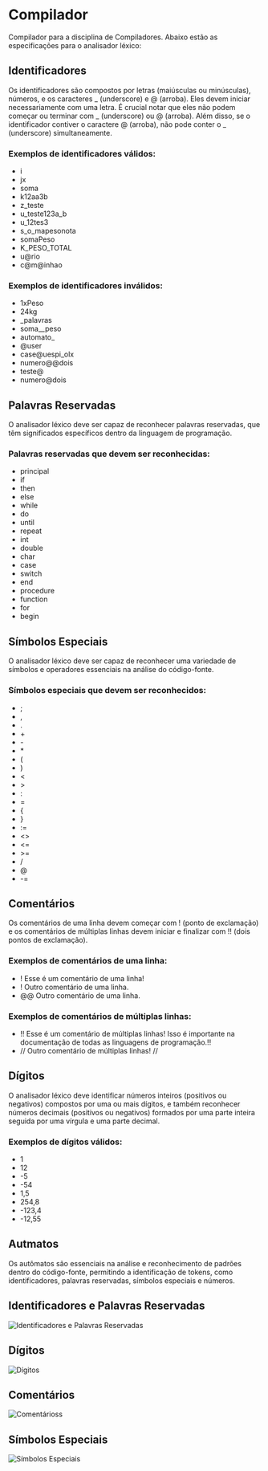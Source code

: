 # Compilador

Compilador para a disciplina de Compiladores. Abaixo estão as especificações para o analisador léxico:

## Identificadores

Os identificadores são compostos por letras (maiúsculas ou minúsculas), números, e os caracteres _ (underscore) e @ (arroba). Eles devem iniciar necessariamente com uma letra. É crucial notar que eles não podem começar ou terminar com _ (underscore) ou @ (arroba). Além disso, se o identificador contiver o caractere @ (arroba), não pode conter o _ (underscore) simultaneamente.

### Exemplos de identificadores válidos:
- i
- jx
- soma
- k12aa3b
- z_teste
- u_teste123a_b
- u_12tes3
- s_o_mapesonota
- somaPeso
- K_PESO_TOTAL
- u@rio
- c@m@inhao

### Exemplos de identificadores inválidos:
- 1xPeso
- 24kg
- _palavras
- soma__peso
- automato_
- @user
- case@uespi_olx
- numero@@dois
- teste@
- numero@dois

## Palavras Reservadas

O analisador léxico deve ser capaz de reconhecer palavras reservadas, que têm significados específicos dentro da linguagem de programação.

### Palavras reservadas que devem ser reconhecidas:
- principal
- if
- then
- else
- while
- do
- until
- repeat
- int
- double
- char
- case
- switch
- end
- procedure
- function
- for
- begin

## Símbolos Especiais

O analisador léxico deve ser capaz de reconhecer uma variedade de símbolos e operadores essenciais na análise do código-fonte.

### Símbolos especiais que devem ser reconhecidos:
- ;
- ,
- .
- \+
- \-
- \*
- (
- )
- <
- \>
- :
- =
- {
- }
- :=
- <>
- <=
- \>=
- /
- @
- -=

## Comentários

Os comentários de uma linha devem começar com ! (ponto de exclamação) e os comentários de múltiplas linhas devem iniciar e finalizar com !! (dois pontos de exclamação).

### Exemplos de comentários de uma linha:
- ! Esse é um comentário de uma linha!
- ! Outro comentário de uma linha.
- @@ Outro comentário de uma linha.

### Exemplos de comentários de múltiplas linhas:
- !! Esse é um comentário de múltiplas linhas! Isso é importante na documentação de todas as linguagens de programação.!!
- // Outro comentário de múltiplas linhas! //

## Dígitos

O analisador léxico deve identificar números inteiros (positivos ou negativos) compostos por uma ou mais dígitos, e também reconhecer números decimais (positivos ou negativos) formados por uma parte inteira seguida por uma vírgula e uma parte decimal.

### Exemplos de dígitos válidos:
- 1
- 12
- -5
- -54
- 1,5
- 254,8
- -123,4
- -12,55

## Autmatos
Os autômatos são essenciais na análise e reconhecimento de padrões dentro do código-fonte, permitindo a identificação de tokens, como identificadores, palavras reservadas, símbolos especiais e números.

## Identificadores e Palavras Reservadas
<img src="./automatos/automato_identificadores_palavras_reservadas_3.png" alt="Identificadores e Palavras Reservadas"/>

## Dígitos
<img src="./automatos/automato_digitos.png" alt="Dígitos"/>

## Comentários
<img src="automatos/automato_comentarios_3.png" alt="Comentárioss"/>

## Símbolos Especiais
<img src="automatos/automato_simbolos_especiais.png" alt="Símbolos Especiais"/>
